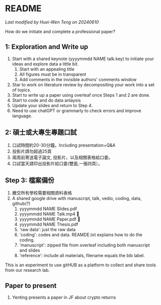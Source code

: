 # README

*Last modified by Huei-Wen Teng on 20240610*

How do we initiate and complete a professional paper? 



## 1: Exploration and Write up

1. Start with a shared keynote (yyyymmdd NAME talk.key) to initiate your ideas and explore data a little bit. 
    1. Start with an appealing title
    2. All figures must be in transparent
    3. Add comments in the invisible authors' comments window
2. Star to work on literature review by decompositing your work into a set of topics. 
3. Start to write up a paper using overleaf once Steps 1 and 2 are done. 
4. Start to code and do data anlaysis
5. Update your slides and return to Step 4. 
6. Need to use chatGPT or grammarly to check errors and improve language. 


## 2: 碩士或大專生專題口試

1. 口試時間約20-30分鐘。Including presentation+Q&A
2. 投影片請勿超過25頁
3. 兩周前寄送電子論文, 投影片，以及相關表格給口委。
4. 口試當天請印出投影片給口委(雙面,一張四頁）。

## Step 3: 檔案備份

1. 繳交所有學校需要相關資料表格
2. A shared google drive with manuscript, talk, vedio, coding, data, github(?)
    1. yyyymmdd NAME Slides.pdf 
    2. yyyymmdd NAME Talk.mp4 :apple:
    3. yyyymmdd NAME Paper.pdf :apple:
    4. yyyymmdd NAME Thesis.pdf
    5. 'raw data': just the raw data
    6. 'coding': codes and data. REAMDE.txt explains how to do the coding. 
    8. 'manuscript': zipped file from overleaf including both manuscript and slides
    9. 'reference': include all materials, filename equals the bib label. 

This is an experiment to use gitHUB as a platform to collect and share tools from our research lab. 

## Paper to present

1. Yenting presents a paper in JF about crypto returns

 




